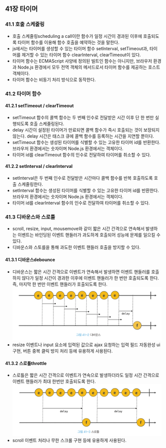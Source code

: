 ## 41장 타이머
### 41.1 호출 스케줄링
- 호출 스케줄링scheduling a call이란 함수가 일정 시간이 경과된 이후에 호출되도록 타이머 함수를 이용해 함수 호출을 예약하는 것을 말한다.
- js에서는 타이머를 생성할 수 있는 타이머 함수 setInterval, setTimeout과, 타이머를 제거할 수 있는 타이머 함수 clearInterval, clearTimeout이 있다.
- 타이머 함수는 ECMAScript 사양에 정의된 빌트인 함수는 아니지만, 브라우저 환경과 Node.js 환경에서 모두 전역 객체의 메서드로서 타이머 함수를 제공하는 호스트 객체이다.
- 타이머 함수는 비동기 처리 방식으로 동작한다.

### 41.2 타이머 함수
#### 41.2.1 setTimeout / clearTimeout
- setTimeout 함수의 콜백 함수는 두 번째 인수로 전달받은 시간 이후 단 한 번만 실행되도록 호출 스케줄링된다.
- delay 시간이 설정된 타이머가 만료되면 콜백 함수가 즉시 호출되는 것이 보장되지 않는다. delay 시간은 태스크 큐에 콜백 함수를 등록하는 시간을 지연할 뿐이다.
- setTimeout 함수는 생성된 타이머를 식별할 수 있는 고유한 타이머 id를 반환한다. 브라우저 환경에서는 숫자이며 Node.js 환경에서는 객체이다.
- 타이머 id를 clearTimeout 함수의 인수로 전달하여 타이머를 취소할 수 있다.

#### 41.2.2 setInterval / clearInterval
- setInterval은 두 번째 인수로 전달받은 시간마다 콜백 함수를 반복 호출하도록 호출 스케줄링한다.
- setInterval 함수는 생성된 타이머를 식별할 수 있는 고유한 타이머 id를 반환한다. 브라우저 환경에서는 숫자이며 Node.js 환경에서는 객체이다.
- 타이머 id를 clearInterval 함수의 인수로 전달하여 타이머를 취소할 수 있다.

### 41.3 디바운스와 스로틀
- scroll, resize, input, mousemove와 같이 짧은 시간 간격으로 연속해서 발생하는 이벤트는 바인딩된 이벤트 핸들러가 과도하게 호출되어 성능에 문제를 일으킬 수 있다.
- 디바운스와 스토를을 통해 과도한 이벤트 핸들러 호출을 방지할 수 있다.
#### 41.3.1 디바운스debounce
- 디바운스는 짧은 시간 간격으로 이벤트가 연속해서 발생하면 이벤트 핸들러를 호출하지 않다가 일정 시간이 경과한 이후에 이벤트 핸들러가 한 번만 호출되도록 한다. 즉, 마지막 한 번만 이벤트 핸들러가 호출되도록 한다.
![디바운스](./디바운스.jpeg)
- resize 이벤트나 input 요소에 입력된 값으로 ajax 요청하는 입력 필드 자동완성 ui 구현, 버튼 중복 클릭 방지 처리 등에 유용하게 사용된다.

#### 41.3.2 스로틀throttle
- 스로틀은 짧은 시간 간격으로 이벤트가 연속으로 발생하더라도 일정 시간 간격으로 이벤트 핸들러가 최대 한번만 호출되도록 한다.
![스로틀](./스로틀.jpeg)
- scroll 이벤트 처리나 무한 스크롤 구현 등에 유용하게 사용된다.

